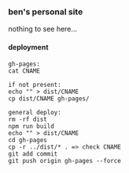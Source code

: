 ### ben's personal site

nothing to see here...

#### deployment

```
gh-pages:
cat CNAME

if not present:
echo "" > dist/CNAME
cp dist/CNAME gh-pages/

general deploy:
rm -rf dist
npm run build
echo "" > dist/CNAME
cd gh-pages
cp -r ../dist/* . => check CNAME
git add commit
git push origin gh-pages --force
```